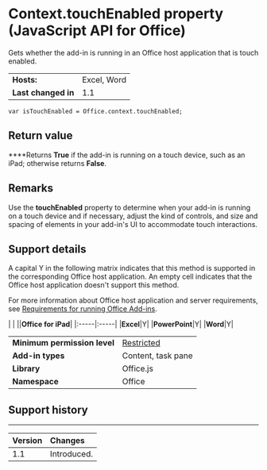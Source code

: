 
# Context.touchEnabled property (JavaScript API for Office)
Gets whether the add-in is running in an Office host application that is touch enabled.

|||
|:-----|:-----|
|**Hosts:**|Excel, Word|
|**Last changed in**|1.1|

```
var isTouchEnabled = Office.context.touchEnabled;
```


## Return value

 ****Returns  **True** if the add-in is running on a touch device, such as an iPad; otherwise returns **False**.


## Remarks

Use the  **touchEnabled** property to determine when your add-in is running on a touch device and if necessary, adjust the kind of controls, and size and spacing of elements in your add-in's UI to accommodate touch interactions.


## Support details


A capital Y in the following matrix indicates that this method is supported in the corresponding Office host application. An empty cell indicates that the Office host application doesn't support this method.

For more information about Office host application and server requirements, see [Requirements for running Office Add-ins](http://msdn.microsoft.com/library/67340567-bb9a-498c-96d3-3f52f28c16bc%28Office.15%29.aspx).


|
|
||**Office for iPad**|
|:-----|:-----|
|**Excel**|Y|
|**PowerPoint**|Y|
|**Word**|Y|

|||
|:-----|:-----|
|**Minimum permission level**|[Restricted](http://msdn.microsoft.com/library/da2efadc-4ebf-45fe-be39-397ac1eb1dbd%28Office.15%29.aspx)|
|**Add-in types**|Content, task pane|
|**Library**|Office.js|
|**Namespace**|Office|

## Support history



****


|**Version**|**Changes**|
|:-----|:-----|
|1.1|Introduced.|
